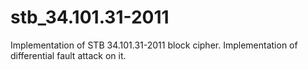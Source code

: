 # stb_34.101.31-2011
Implementation of STB 34.101.31-2011 block cipher.
Implementation of differential fault attack on it.
